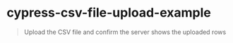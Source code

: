 # cypress-csv-file-upload-example

> Upload the CSV file and confirm the server shows the uploaded rows
